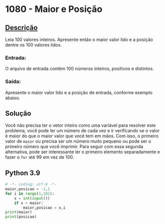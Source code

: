 # 1080 - Maior e Posição

## [Descrição](https://www.beecrowd.com.br/judge/pt/problems/view/1080)

Leia 100 valores inteiros. Apresente então o maior valor lido e a posição dentre os 100 valores lidos.

### Entrada:
O arquivo de entrada contém 100 números inteiros, positivos e distintos.

### Saída:
Apresente o maior valor lido e a posição de entrada, conforme exemplo abaixo.

## Solução

Você não precisa ter o vetor inteiro como uma variável para resolver este problema, você pode ler um número de cada vez e ir verificando se o valor é maior do que o maior valor que você tem em mãos. Com isso, o primeiro valor de `maior` ou precisa ser um número muito pequeno ou pode ser o primeiro número que você imprimir. Para seguir com essa segunda alternativa, pode ser interessante ler o primeiro elemento separadamente e fazer o `for` até 99 em vez de 100.

## Python 3.9

```Python
# -*- coding: utf-8 -*-
maior,posicao = -1,1
for i in range(1,101):
    x = int(input())
    if x > maior:
        maior,posicao = x,i
print(maior)
print(posicao)
```

